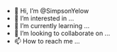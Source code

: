 - 👋 Hi, I’m @SimpsonYelow
- 👀 I’m interested in ...
- 🌱 I’m currently learning ...
- 💞️ I’m looking to collaborate on ...
- 📫 How to reach me ...

<!---
SimpsonYelow/SimpsonYelow is a ✨ special ✨ repository because its `README.md` (this file) appears on your GitHub profile.
You can click the Preview link to take a look at your changes.
--->
